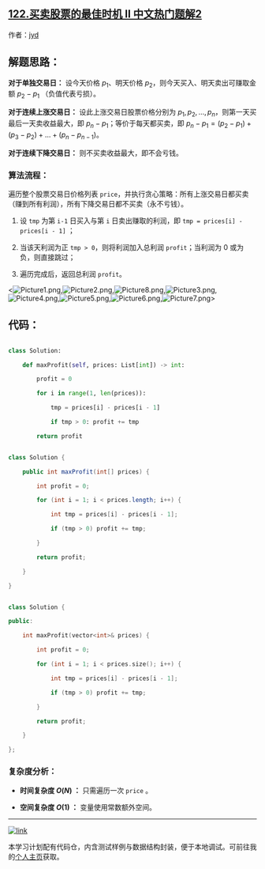 ## [122.买卖股票的最佳时机 II 中文热门题解2](https://leetcode.cn/problems/best-time-to-buy-and-sell-stock-ii/solutions/100000/best-time-to-buy-and-sell-stock-ii-zhuan-hua-fa-ji)

作者：[jyd](https://leetcode.cn/u/jyd)

## 解题思路：

**对于单独交易日：** 设今天价格 $p_1$、明天价格 $p_2$，则今天买入、明天卖出可赚取金额 $p_2 - p_1$ （负值代表亏损）。

**对于连续上涨交易日：** 设此上涨交易日股票价格分别为 $p_1, p_2, ... , p_n$，则第一天买最后一天卖收益最大，即 $p_n - p_1$；等价于每天都买卖，即 $p_n - p_1=(p_2 - p_1)+(p_3 - p_2)+...+(p_n - p_{n-1})$。

**对于连续下降交易日：** 则不买卖收益最大，即不会亏钱。

### 算法流程：

遍历整个股票交易日价格列表 `price`，并执行贪心策略：所有上涨交易日都买卖（赚到所有利润），所有下降交易日都不买卖（永不亏钱）。

1. 设 `tmp` 为第 `i-1` 日买入与第 `i` 日卖出赚取的利润，即 `tmp = prices[i] - prices[i - 1]` ；
2. 当该天利润为正 `tmp > 0`，则将利润加入总利润 `profit`；当利润为 $0$ 或为负，则直接跳过；
3. 遍历完成后，返回总利润 `profit`。

<![Picture1.png](https://pic.leetcode-cn.com/e31c449ede1c9473817b71dc69aee2298781bd6e8b845dfa27bc935bd44f6922-Picture1.png),![Picture2.png](https://pic.leetcode-cn.com/79b0c2212b58c6362cc01f76c7d02d65b585c317c42840f34716ca3a962678dc-Picture2.png),![Picture8.png](https://pic.leetcode-cn.com/1560ded9e2074ca1e7da76e324a7eebb4d0b6934189c974d9bab12590e354000-Picture8.png),![Picture3.png](https://pic.leetcode-cn.com/f1ad32279bfbc53031c47941d59b2c2811896e72333d4069bead36523d82fa61-Picture3.png),![Picture4.png](https://pic.leetcode-cn.com/4c1acd9d5b4d110e13c014d44a6152258fbbf7c0e0fdaf3b9f3a1914d50a8e24-Picture4.png),![Picture5.png](https://pic.leetcode-cn.com/c1db92e578f4c3c6b3c408ee74c2b7edb0d5bcd343419b0d6d8c2cd2f904dbf8-Picture5.png),![Picture6.png](https://pic.leetcode-cn.com/5f5251e161390fdda19a331ac05764743370aa69dd4142010a3ea100940c63e9-Picture6.png),![Picture7.png](https://pic.leetcode-cn.com/274e94b876be62bbefbc76890d63d5881031d2d247037348b072ba6841220147-Picture7.png)>

## 代码：

```Python []
class Solution:
    def maxProfit(self, prices: List[int]) -> int:
        profit = 0
        for i in range(1, len(prices)):
            tmp = prices[i] - prices[i - 1]
            if tmp > 0: profit += tmp
        return profit
```

```Java []
class Solution {
    public int maxProfit(int[] prices) {
        int profit = 0;
        for (int i = 1; i < prices.length; i++) {
            int tmp = prices[i] - prices[i - 1];
            if (tmp > 0) profit += tmp;
        }
        return profit;
    }
}
```

```C++ []
class Solution {
public:
    int maxProfit(vector<int>& prices) {
        int profit = 0;
        for (int i = 1; i < prices.size(); i++) {
            int tmp = prices[i] - prices[i - 1];
            if (tmp > 0) profit += tmp;
        }
        return profit;
    }
};
```

### 复杂度分析：
    
- **时间复杂度 $O(N)$ ：** 只需遍历一次 `price` 。
- **空间复杂度 $O(1)$ ：** 变量使用常数额外空间。

---

[![link](https://pic.leetcode.cn/1692032516-LSqzdC-760_100_3.png)](https://leetcode.cn/studyplan/selected-coding-interview/)

本学习计划配有代码仓，内含测试样例与数据结构封装，便于本地调试。可前往我的[个人主页](https://leetcode.cn/u/jyd/)获取。